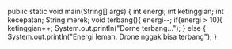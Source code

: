   public static void main(String[] args) {
       int energi;
    int ketinggian;
    int kecepatan;
    String merek;
    void terbang(){
     energi--;
        if(energi > 10){
           ketinggian++;
            System.out.println("Dorne terbang...");
        } else {
            System.out.println("Energi lemah: Drone nggak bisa terbang");
        }
